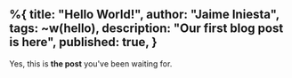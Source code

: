 %{
  title: "Hello World!",
  author: "Jaime Iniesta",
  tags: ~w(hello),
  description: "Our first blog post is here",
  published: true,
}
---
Yes, this is **the post** you've been waiting for.